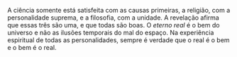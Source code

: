 ﻿A ciência somente está satisfeita com as causas primeiras, a religião, com a personalidade suprema, e a filosofia, com a unidade. A revelação afirma que essas três são uma, e que todas são boas. O *eterno real* é o bem do universo e não as ilusões temporais do mal do espaço. Na experiência espiritual de todas as personalidades, sempre é verdade que o real é o bem e o bem é o real.